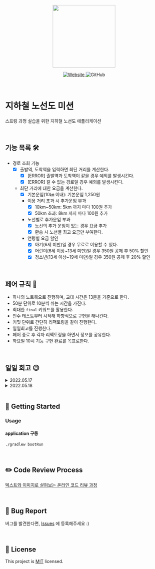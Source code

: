 <p align="center">
    <img width="200px;" src="https://raw.githubusercontent.com/woowacourse/atdd-subway-admin-frontend/master/images/main_logo.png"/>
</p>
<p align="center">
  <a href="https://techcourse.woowahan.com/c/Dr6fhku7" alt="woowacuorse subway">
    <img alt="Website" src="https://img.shields.io/website?url=https%3A%2F%2Fedu.nextstep.camp%2Fc%2FR89PYi5H">
  </a>
  <img alt="GitHub" src="https://img.shields.io/github/license/woowacourse/atdd-subway-path">
</p>

<br>

# 지하철 노선도 미션

스프링 과정 실습을 위한 지하철 노선도 애플리케이션

<br>

## 기능 목록 🛠

- 경로 조회 기능
    - [X] 출발역, 도착역을 입력하면 최딘 거리를 계산한다.
      - [X] [ERROR] 출발역과 도착역이 같을 경우 예외를 발생시킨다.
      - [X] [ERROR] 갈 수 없는 경로일 경우 예외를 발생시킨다.
    - 최단 거리에 대한 요금을 계산한다.
        - [X] 기본운임(10㎞ 이내): 기본운임 1,250원
        - 이용 거리 초과 시 추가운임 부과
            - [X] 10km~50km: 5km 까지 마다 100원 추가
            - [X] 50km 초과: 8km 까지 마다 100원 추가
        - 노선별로 추가운임 부과
          - [X] 노선의 추가 운임이 있는 경우 요금 추가
          - [X] 환승 시 노선별 최고 요금만 부여한다.
        - 연령별 요금 할인
          - [X] 아기(6세 미만)일 경우 무료로 이용할 수 있다. 
          - [X] 어린이(6세 이상~13세 미만)일 경우 350원 공제 후 50% 할인
          - [X] 청소년(13세 이상~19세 미만)일 경우 350원 공제 후 20% 할인

<br>

## 페어 규칙 🧨

- 하나의 노트북으로 진행하며, 교대 시간은 13분을 기준으로 한다.
- 50분 단위로 10분씩 쉬는 시간을 가진다.
- 최대한 `final` 키워드를 활용한다.
- 인수 테스트부터 시작해 하향식으로 구현을 해나간다.
- 커밋 단위로 간단히 리팩토링을 같이 진행한다.
- 일일회고를 진행한다.
- 페어 종료 후 각자 리팩토링을 하면서 정보를 공유한다.
- 화요일 10시 기능 구현 완료를 목표로한다.

<br>

## 일일 회고 😉

<details>
<summary>2022.05.17</summary>

### **느낀점**

`엘리`: 디버깅하느라 너무 시간이 오래 걸리고 초조함을 안겨드린것 같아 죄송합니다... 노력하겠습니다. 앞으로 개발 얘기 페어 하면서 많이 나누면 재밌을 것 같습니다.

`아서`: 반성을 많이 했다. 귀찮은 일을 마다하지 않고 적극적으로 해봐야겠다. 고민을 했지만 적용해보지 않은 부분이 많았다.

### **페어에게 좋았던 점**

`엘리`: 일단 텐션이 좀 잘맞는것같다. 내가 생각한 부분에 대한 아서의 다른 생각을 말해줘서 너무 좋았다.

`아서`: 테스트에 대해 배울 수 있는 점이 있었다. 고민을 코드로 적용한 부분이 있어 배울점이 많았다.

### **아쉬웠던 점**

`엘리`: 아서의 코드에 더 자신감이 있었으면 좋겠다.

`아서`: MockMvc를 공부하고 쓰면 좋겠다. 테스트 툴에 대해 앞으로 같이 공부해나가면 좋겠다.
</details>

<details>
<summary>2022.05.18</summary>

### **느낀점**

`엘리`: 생각보다 빨리 끝난듯 아닌듯. 이전 미션 과정에서의 흔적들이 시간을 많이 잡아먹은 것 같아 아쉽다.

`아서`: 레거시를 디버깅하는 시간이 있어서 좋았다. 테스트를 어떻게 하는게 좋을까에 대한 고민을 본격적으로 해봐야겠다. 테스트의 중복을 어떻게 제거할지 고민을 해봐야겠다.

### **페어에게 좋았던 점**

`엘리`: 테스트의 필요성에 대해 의문을 제기해주셔서 이 부분에 대해 고민할 수 있었던 것 같아 좋았다. 내가 작성했었던 코드에서 문제가 발생했을 때 그래도 기운을 북돋아주시는 말들을 해줘서 너무 고마웠다. 트랙패드를 빌려줘서 너무너무 고마웠다.

`아서`: 테스트에 대해서 본인이 경험한 것을 공유해주고, 비슷한 환경이 나왔을 때 책임감있게 디버깅해줘서 고마웠다.

### **아쉬웠던 점**

`엘리`: 도메인 객체를 나누는 방식이 그동안 내가 생각했던 방식과 조금 다른 부분이 있어서 이것을 이해하는데 스스로 어려움이 있었다. 결국 서로 이야기를 통해 만족스럽게 객체를 분리할 수 있었던 것 같다.

`아서`: 레거시코드에 추가로 개발을 하는 과정이 좀 어려웠다.
</details>

<br>

## 🚀 Getting Started

### Usage

#### application 구동

```
./gradlew bootRun
```

<br>

## ✏️ Code Review Process

[텍스트와 이미지로 살펴보는 온라인 코드 리뷰 과정](https://github.com/next-step/nextstep-docs/tree/master/codereview)

<br>

## 🐞 Bug Report

버그를 발견한다면, [Issues](https://github.com/woowacourse/atdd-subway-path/issues) 에 등록해주세요 :)

<br>

## 📝 License

This project is [MIT](https://github.com/woowacourse/atdd-subway-path/blob/master/LICENSE) licensed.
